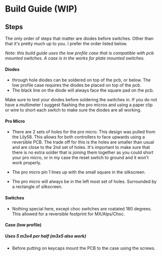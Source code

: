 # Build Guide (WIP)

## Steps
The only order of steps that matter are diodes before switches. Other than that it's pretty much up to you. I prefer the order listed below.

_Note: this build guide uses the low profile case that is compatible with pcb mounted switches. A case is in the works for plate mounted switches._

#### Diodes
- through hole diodes can be soldered on top of the pcb, or below. The low profile case requires the diodes be placed on top of the pcb. 
- The black line on the diode will always face the square pad on the pcb.

Make sure to test your diodes before soldering the switches in. If you do not have a multimeter I suggest flashing the pro micros and using a paper clip or wire to short each switch to make sure the diodes are all working.

#### Pro Micro
- There are 2 sets of holes for the pro micro. This design was pulled from the Lily58. This allows for both controllers to face upwards using a reversible PCB. The trade off for this is the holes are smaller than usual and are close to the 2nd set of holes. It's important to make sure that there is no extra solder that is joining them together as you could short your pro micro, or in my case the reset switch to ground and it won't work properly. 

- The pro micro pin 1 lines up with the small square in the silkscreen.
- The pro micro will always be in the left most set of holes. Surrounded by a rectangle of silkscreen.

#### Switches
- Nothing special here, except choc switches are roatated 180 degrees. This allowed for a reversible footprint for MX/Alps/Choc.

#### Case (low profile)
##### _Uses 5 m3x4 per half (m3x5 also work)_
- Before putting on keycaps mount the PCB to the case using the screws.
